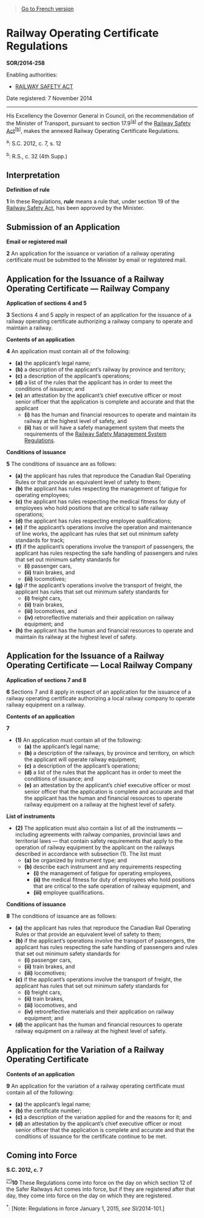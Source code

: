 > [Go to French version](/fr/Règlements/Décrets,%20ordonnances%20et%20règlements%20statutaires/2014/258.md)

# Railway Operating Certificate Regulations

**SOR/2014-258**

Enabling authorities: 
- [RAILWAY SAFETY ACT](/en/Acts/Statutes%20of%20Canada/1985/c.%2032%20(4th%20Supp.).md)

Date registered: 7 November 2014

----------

His Excellency the Governor General in Council, on the recommendation of the Minister of Transport, pursuant to section 17.9<sup><a href='#fn_2-177e_hq_12805'>[a]</a></sup> of the [Railway Safety Act](/en/Acts/Statutes%20of%20Canada/1985/c.%2032%20(4th%20Supp.).md)<sup><a href='#fn_2-177e_hq_12806'>[b]</a></sup>, makes the annexed Railway Operating Certificate Regulations.

<a name='fn_2-177e_hq_12805'><sup>a</sup></a>: S.C. 2012, c. 7, s. 12<br />

<a name='fn_2-177e_hq_12806'><sup>b</sup></a>: R.S., c. 32 (4th Supp.)<br />




## Interpretation



**Definition of rule**

**1** In these Regulations, ***rule*** means a rule that, under section 19 of the [Railway Safety Act](/en/Acts/Statutes%20of%20Canada/1985/c.%2032%20(4th%20Supp.).md), has been approved by the Minister.




## Submission of an Application



**Email or registered mail**

**2** An application for the issuance or variation of a railway operating certificate must be submitted to the Minister by email or registered mail.




## Application for the Issuance of a Railway Operating Certificate — Railway Company



**Application of sections 4 and 5**

**3** Sections 4 and 5 apply in respect of an application for the issuance of a railway operating certificate authorizing a railway company to operate and maintain a railway.




**Contents of an application**

**4** An application must contain all of the following:
- **(a)** the applicant’s legal name;
- **(b)** a description of the applicant’s railway by province and territory;
- **(c)** a description of the applicant’s operations;
- **(d)** a list of the rules that the applicant has in order to meet the conditions of issuance; and
- **(e)** an attestation by the applicant’s chief executive officer or most senior officer that the application is complete and accurate and that the applicant
	- **(i)** has the human and financial resources to operate and maintain its railway at the highest level of safety, and
	- **(ii)** has or will have a safety management system that meets the requirements of the [Railway Safety Management System Regulations](/en/Regulations/Statutory%20Orders%20and%20Regulations/2001/37.md).




**Conditions of issuance**

**5** The conditions of issuance are as follows:
- **(a)** the applicant has rules that reproduce the Canadian Rail Operating Rules or that provide an equivalent level of safety to them;
- **(b)** the applicant has rules respecting the management of fatigue for operating employees;
- **(c)** the applicant has rules respecting the medical fitness for duty of employees who hold positions that are critical to safe railway operations;
- **(d)** the applicant has rules respecting employee qualifications;
- **(e)** if the applicant’s operations involve the operation and maintenance of line works, the applicant has rules that set out minimum safety standards for track;
- **(f)** if the applicant’s operations involve the transport of passengers, the applicant has rules respecting the safe handling of passengers and rules that set out minimum safety standards for
	- **(i)** passenger cars,
	- **(ii)** train brakes, and
	- **(iii)** locomotives;
- **(g)** if the applicant’s operations involve the transport of freight, the applicant has rules that set out minimum safety standards for
	- **(i)** freight cars,
	- **(ii)** train brakes,
	- **(iii)** locomotives, and
	- **(iv)** retroreflective materials and their application on railway equipment; and
- **(h)** the applicant has the human and financial resources to operate and maintain its railway at the highest level of safety.




## Application for the Issuance of a Railway Operating Certificate — Local Railway Company



**Application of sections 7 and 8**

**6** Sections 7 and 8 apply in respect of an application for the issuance of a railway operating certificate authorizing a local railway company to operate railway equipment on a railway.




**Contents of an application**

**7** 

- **(1)** An application must contain all of the following:
	- **(a)** the applicant’s legal name;
	- **(b)** a description of the railways, by province and territory, on which the applicant will operate railway equipment;
	- **(c)** a description of the applicant’s operations;
	- **(d)** a list of the rules that the applicant has in order to meet the conditions of issuance; and
	- **(e)** an attestation by the applicant’s chief executive officer or most senior officer that the application is complete and accurate and that the applicant has the human and financial resources to operate railway equipment on a railway at the highest level of safety.

**List of instruments**

- **(2)** The application must also contain a list of all the instruments — including agreements with railway companies, provincial laws and territorial laws — that contain safety requirements that apply to the operation of railway equipment by the applicant on the railways described in accordance with subsection (1). The list must
	- **(a)** be organized by instrument type; and
	- **(b)** describe each instrument and any requirements respecting
		- **(i)** the management of fatigue for operating employees,
		- **(ii)** the medical fitness for duty of employees who hold positions that are critical to the safe operation of railway equipment, and
		- **(iii)** employee qualifications.




**Conditions of issuance**

**8** The conditions of issuance are as follows:
- **(a)** the applicant has rules that reproduce the Canadian Rail Operating Rules or that provide an equivalent level of safety to them;
- **(b)** if the applicant’s operations involve the transport of passengers, the applicant has rules respecting the safe handling of passengers and rules that set out minimum safety standards for
	- **(i)** passenger cars,
	- **(ii)** train brakes, and
	- **(iii)** locomotives;
- **(c)** if the applicant’s operations involve the transport of freight, the applicant has rules that set out minimum safety standards for
	- **(i)** freight cars,
	- **(ii)** train brakes,
	- **(iii)** locomotives, and
	- **(iv)** retroreflective materials and their application on railway equipment; and
- **(d)** the applicant has the human and financial resources to operate railway equipment on a railway at the highest level of safety.




## Application for the Variation of a Railway Operating Certificate



**Contents of an application**

**9** An application for the variation of a railway operating certificate must contain all of the following:
- **(a)** the applicant’s legal name;
- **(b)** the certificate number;
- **(c)** a description of the variation applied for and the reasons for it; and
- **(d)** an attestation by the applicant’s chief executive officer or most senior officer that the application is complete and accurate and that the conditions of issuance for the certificate continue to be met.




## Coming into Force



**S.C. 2012, c. 7**

<sup><a href='#fn_IndB81A_hq_14795'>[*]</a></sup>**10** These Regulations come into force on the day on which section 12 of the Safer Railways Act comes into force, but if they are registered after that day, they come into force on the day on which they are registered.

<a name='fn_IndB81A_hq_14795'><sup>*</sup></a>: [Note: Regulations in force January 1, 2015, *see* SI/2014-101.]<br />



